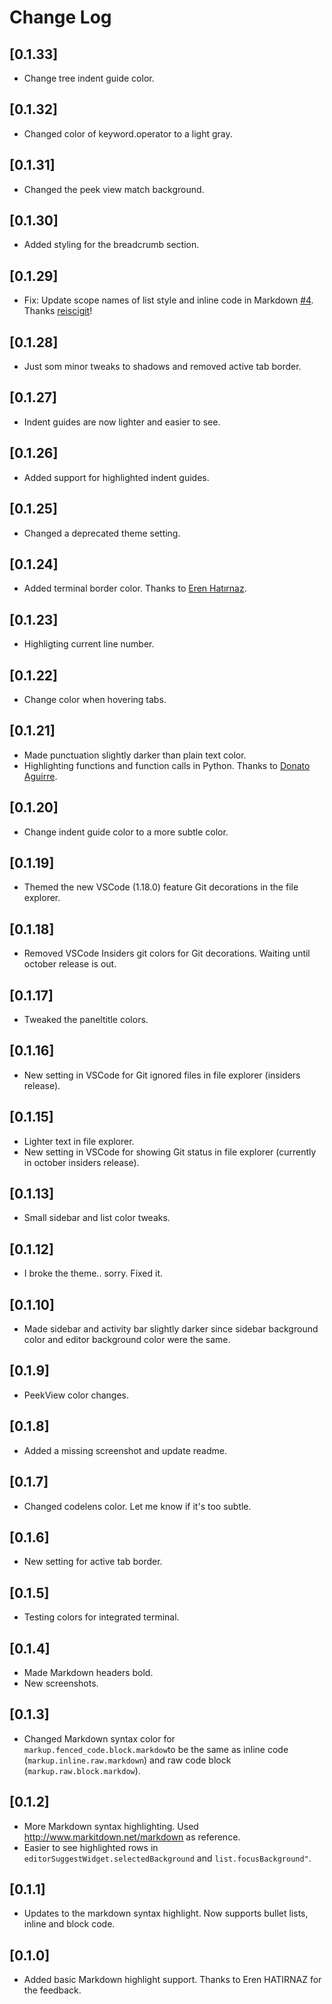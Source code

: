 # Change Log

## [0.1.33]

- Change tree indent guide color.

## [0.1.32]

- Changed color of keyword.operator to a light gray.

## [0.1.31]

- Changed the peek view match background.

## [0.1.30]

- Added styling for the breadcrumb section.

## [0.1.29]

- Fix: Update scope names of list style and inline code in Markdown [#4](https://github.com/perragnar/september-steel/pull/4). Thanks [reiscigit](https://github.com/reiscigit)!

## [0.1.28]

- Just som minor tweaks to shadows and removed active tab border.

## [0.1.27]

- Indent guides are now lighter and easier to see.

## [0.1.26]

- Added support for highlighted indent guides.

## [0.1.25]

- Changed a deprecated theme setting.

## [0.1.24]

- Added terminal border color. Thanks to [Eren Hatırnaz](https://github.com/erenhatirnaz).

## [0.1.23]

- Highligting current line number.

## [0.1.22]

- Change color when hovering tabs.

## [0.1.21]

- Made punctuation slightly darker than plain text color.
- Highlighting functions and function calls in Python. Thanks to [Donato Aguirre](https://github.com/donatoaguirre24).

## [0.1.20]

- Change indent guide color to a more subtle color.

## [0.1.19]

- Themed the new VSCode (1.18.0) feature Git decorations in the file explorer.


## [0.1.18]

- Removed VSCode Insiders git colors for Git decorations. Waiting until october release is out.

## [0.1.17]

- Tweaked the paneltitle colors.

## [0.1.16]

- New setting in VSCode for Git ignored files in file explorer (insiders release).

## [0.1.15]

- Lighter text in file explorer.
- New setting in VSCode for showing Git status in file explorer (currently in october insiders release).

## [0.1.13]

- Small sidebar and list color tweaks.

## [0.1.12]

- I broke the theme.. sorry. Fixed it.

## [0.1.10]

- Made sidebar and activity bar slightly darker since sidebar background color and editor background color were the same.

## [0.1.9]

- PeekView color changes.

## [0.1.8]

- Added a missing screenshot and update readme.

## [0.1.7]

- Changed codelens color. Let me know if it's too subtle.

## [0.1.6]

- New setting for active tab border.

## [0.1.5]

- Testing colors for integrated terminal.

## [0.1.4]

- Made Markdown headers bold.
- New screenshots.

## [0.1.3]

- Changed Markdown syntax color for `markup.fenced_code.block.markdow`to be the same as inline code (`markup.inline.raw.markdown`) and raw code block (`markup.raw.block.markdow`).

## [0.1.2]

- More Markdown syntax highlighting. Used http://www.markitdown.net/markdown as reference.
- Easier to see highlighted rows in `editorSuggestWidget.selectedBackground` and `list.focusBackground"`.

## [0.1.1]

- Updates to the markdown syntax highlight. Now supports bullet lists, inline and block code.

## [0.1.0]

- Added basic Markdown highlight support. Thanks to Eren HATIRNAZ for the feedback.
